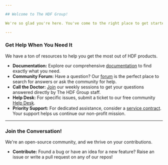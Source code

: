```yaml
---

## Welcome to The HDF Group! 

We're so glad you're here. You've come to the right place to get started with the HDF community.

---
```


### Get Help When You Need It

We have a ton of resources to help you get the most out of HDF products.

* **Documentation:** Explore our comprehensive [documentation](https://support.hdfgroup.org/documentation) to find exactly what you need.
* **Community Forum:** Have a question? Our [forum](https://forum.hdfgroup.org) is the perfect place to search for answers or ask the community for help.
* **Call the Doctor:** [Join](https://www.hdfgroup.org/weekly-hdf-clinic/) our weekly sessions to get your questions answered directly by The HDF Group staff.
* **Help Desk:** For specific issues, submit a ticket to our free community [Help Desk](https://help.hdfgroup.org).
* **Priority Support:** For dedicated assistance, consider a [service contract](https://www.hdfgroup.org/solutions/priority-support/). Your support helps us continue our non-profit mission.

---

### Join the Conversation!

We're an open-source community, and we thrive on your contributions.

* **Contribute:** Found a bug or have an idea for a new feature? Raise an issue or write a pull request on any of our repos!

